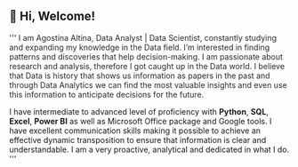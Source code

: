 ## 👋 **Hi, Welcome!**
   
 '''
<span style="color:#2a2a2a;">I am Agostina Altina, Data Analyst | Data Scientist, constantly studying and expanding my knowledge in the Data field. I’m interested in finding patterns and discoveries that help decision-making. I am passionate about research and analysis, therefore I got caught up in the Data world. I believe that Data is history that shows us information as papers in the past and through Data Analytics we can find the most valuable insights and even use this information to anticipate decisions for the future.

I have intermediate to advanced level of proficiency with **Python**, **SQL**, **Excel**, **Power BI** as well as Microsoft Office package and Google tools. I have excellent communication skills making it possible to achieve an effective dynamic transposition to ensure that information is clear and understandable. I am a very proactive, analytical and dedicated in what I do.</span>
'''

<!---
AgosAl0/AgosAl0 is a ✨ special ✨ repository because its `README.md` (this file) appears on your GitHub profile.
You can click the Preview link to take a look at your changes.
--->
